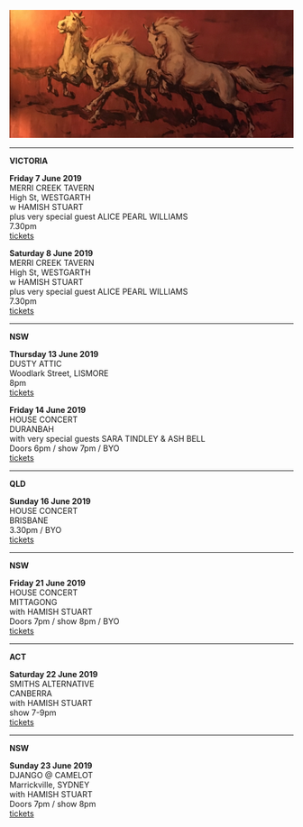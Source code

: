 ![](data/image/news/horses1.jpg)

* * * * *

**VICTORIA**

**Friday 7 June 2019**\
MERRI CREEK TAVERN\
High St, WESTGARTH\
w HAMISH STUART\
plus very special guest ALICE PEARL WILLIAMS\
7.30pm\
[tickets](https://tix.fomoevents.com/e/krm5ecW61tnp1XRaNl0)

**Saturday 8 June 2019**\
MERRI CREEK TAVERN\
High St, WESTGARTH\
w HAMISH STUART\
plus very special guest ALICE PEARL WILLIAMS\
7.30pm\
[tickets](https://tix.fomoevents.com/e/JvBXFcI_xEmlLswUBkk)

* * * * *

**NSW**

**Thursday 13 June 2019**\
DUSTY ATTIC\
Woodlark Street, LISMORE\
8pm\
[tickets](http://www.trybooking.com/BCCBY)

**Friday 14 June 2019**\
HOUSE CONCERT\
DURANBAH\
with very special guests SARA TINDLEY & ASH BELL\
Doors 6pm / show 7pm / BYO\
[tickets](https://www.trybooking.com/BCCQX)

* * * * *

**QLD**

**Sunday 16 June 2019**\
HOUSE CONCERT\
BRISBANE\
3.30pm / BYO\
[tickets](https://www.trybooking.com/BCCCN)

* * * * *

**NSW**

**Friday 21 June 2019**\
HOUSE CONCERT\
MITTAGONG\
with HAMISH STUART\
Doors 7pm / show 8pm / BYO\
[tickets](https://www.trybooking.com/BCCDY)

* * * * *

**ACT**

**Saturday 22 June 2019**\
SMITHS ALTERNATIVE\
CANBERRA\
with HAMISH STUART\
show 7-9pm\
[tickets](https://www.smithsalternative.com/events/lucie-thorne-hamish-stuart-57893)

* * * * *

**NSW**

**Sunday 23 June 2019**\
DJANGO @ CAMELOT\
Marrickville, SYDNEY\
with HAMISH STUART\
Doors 7pm / show 8pm\
[tickets](https://www.stickytickets.com.au/85552/lucie_thorne__hamish_stuart_single_launch__django_%40_camelot.aspx)
